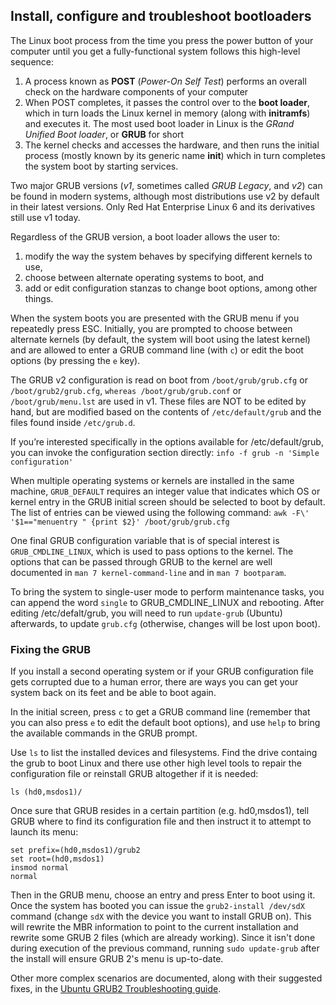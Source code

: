 ## Install, configure and troubleshoot bootloaders

The Linux boot process from the time you press the power button of your computer until you get a fully-functional system follows this high-level sequence:

1. A process known as **POST** (*Power-On Self Test*) performs an overall check on the hardware components of your computer
2. When POST completes, it passes the control over to the **boot loader**, which in turn loads the Linux kernel in memory (along with **initramfs**) and executes it. The most used boot loader in Linux is the *GRand Unified Boot loader*, or **GRUB** for short
3. The kernel checks and accesses the hardware, and then runs the initial process (mostly known by its generic name **init**) which in turn completes the system boot by starting services.

Two major GRUB versions (*v1*, sometimes called *GRUB Legacy*, and *v2*) can be found in modern systems, although most distributions use v2 by default in their latest versions. Only Red Hat Enterprise Linux 6 and its derivatives still use v1 today.

Regardless of the GRUB version, a boot loader allows the user to:

1. modify the way the system behaves by specifying different kernels to use,
2. choose between alternate operating systems to boot, and
3. add or edit configuration stanzas to change boot options, among other things.

When the system boots you are presented with the GRUB menu if you repeatedly press ESC. Initially, you are prompted to choose between alternate kernels (by default, the system will boot using the latest kernel) and are allowed to enter a GRUB command line (with `c`) or edit the boot options (by pressing the `e` key).

The GRUB v2 configuration is read on boot from `/boot/grub/grub.cfg` or `/boot/grub2/grub.cfg`, `whereas /boot/grub/grub.conf` or `/boot/grub/menu.lst` are used in v1. These files are NOT to be edited by hand, but are modified based on the contents of `/etc/default/grub` and the files found inside `/etc/grub.d`.

If you’re interested specifically in the options available for /etc/default/grub, you can invoke the configuration section directly:
`info -f grub -n 'Simple configuration'`

When multiple operating systems or kernels are installed in the same machine, `GRUB_DEFAULT` requires an integer value that indicates which OS or kernel entry in the GRUB initial screen should be selected to boot by default. The list of entries can be viewed using the following command:
`awk -F\' '$1=="menuentry " {print $2}' /boot/grub/grub.cfg`

One final GRUB configuration variable that is of special interest is `GRUB_CMDLINE_LINUX`, which is used to pass options to the kernel. The options that can be passed through GRUB to the kernel are well documented in `man 7 kernel-command-line` and in `man 7 bootparam`.

To bring the system to single-user mode to perform maintenance tasks, you can append the word `single` to GRUB_CMDLINE_LINUX and rebooting.
After editing /etc/defalt/grub, you will need to run `update-grub` (Ubuntu) afterwards, to update `grub.cfg` (otherwise, changes will be lost upon boot).

### Fixing the GRUB

If you install a second operating system or if your GRUB configuration file gets corrupted due to a human error, there are ways you can get your system back on its feet and be able to boot again.

In the initial screen, press `c` to get a GRUB command line (remember that you can also press `e` to edit the default boot options), and use `help` to bring the available commands in the GRUB prompt.

Use `ls` to list the installed devices and filesystems. Find the drive containg the grub to boot Linux and there use other high level tools to repair the configuration file or reinstall GRUB altogether if it is needed:
```
ls (hd0,msdos1)/
```

Once sure that GRUB resides in a certain partition (e.g. hd0,msdos1), tell GRUB where to find its configuration file and then instruct it to attempt to launch its menu:
```
set prefix=(hd0,msdos1)/grub2
set root=(hd0,msdos1)
insmod normal
normal
```

Then in the GRUB menu, choose an entry and press Enter to boot using it. Once the system has booted you can issue the `grub2-install /dev/sdX` command (change `sdX` with the device you want to install GRUB on). This will rewrite the MBR information to point to the current installation and rewrite some GRUB 2 files (which are already working). Since it isn't done during execution of the previous command, running `sudo update-grub` after the install will ensure GRUB 2's menu is up-to-date. 

Other more complex scenarios are documented, along with their suggested fixes, in the [Ubuntu GRUB2 Troubleshooting guide](https://help.ubuntu.com/community/Grub2/Troubleshooting). 